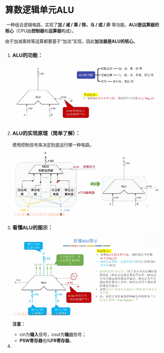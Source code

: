 # 算数逻辑单元ALU

​		一种组合逻辑电路，实现了**加 / 减 / 乘 / 除、与 / 或 / 非** 等功能，**ALU是运算器的核心**（CPU由**控制器**和**运算器**构成）。

​		由于加减乘除等运算都要基于“加法”实现，因此**加法器是ALU的核心**。



1. ### ALU的功能：

   ![image-20250622213253718](images/image-20250622213253718.png)

   

2. ### ALU的实现原理（简单了解）：

   使用控制信号来决定到底运行哪一种电路。

   ![image-20250622213444169](images/image-20250622213444169.png)

   

3. ### 看懂ALU的图示：

   ![image-20250622213709199](images/image-20250622213709199.png)

   **注意：**

   - cin为**输入**信号，cout为**输出**信号；
   - **PSW寄存器**也叫**FR寄存器**。

   

4. 